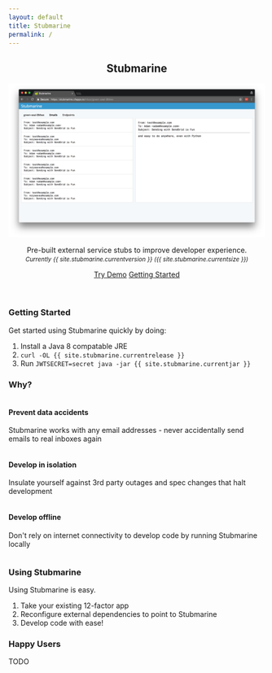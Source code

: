 ```yaml
---
layout: default
title: Stubmarine
permalink: /
---
```


<header class="header">
  <section class="container">
    <h1 class="title">Stubmarine</h1>
    <img alt="screenshot" src="assets/screenshot.png">
    <p class="description">
      Pre-built external service stubs to improve developer experience.
      <br>
      <i>
        <small>Currently {{ site.stubmarine.currentversion }} ({{ site.stubmarine.currentsize }})</small>
      </i>
    </p>
    <div>
      <a class="button button-outline" href="{{ site.stubmarine.demourl }}" target="_blank">Try Demo</a>
      <a class="button" href="#getting-started">Getting Started</a>
    </div>
  </section>
</header>

<section class="container" id="getting-started">
  <h3 class="title">Getting Started</h3>
  <p>Get started using Stubmarine quickly by doing:</p>
  <ol class="steps">
    <li>Install a Java 8 compatable JRE</li>
    <li>
      <code class="highlighter-rouge">curl -OL {{ site.stubmarine.currentrelease }}</code>
    </li>
    <li>Run <code class="highlighter-rouge">JWTSECRET=secret java -jar {{ site.stubmarine.currentjar }}</code></li>
  </ol>
</section>

<section class="container">
  <h3 class="title">Why?</h3>
  <div class="row">
    <div class="column value-prop">
      <h4>Prevent data accidents</h4>
      <p>Stubmarine works with any email addresses - never accidentally send emails to real inboxes again</p>
    </div>
    <div class="column value-prop">
      <h4>Develop in isolation</h4>
      <p>Insulate yourself against 3rd party outages and spec changes that halt development</p>
    </div>
    <div class="column value-prop">
      <h4>Develop offline</h4>
      <p>Don't rely on internet connectivity to develop code by running Stubmarine locally</p>
    </div>
  </div>
</section>

<section class="container">
  <h3 class="title">Using Stubmarine</h3>
  <p>Using Stubmarine is easy.</p>
  <ol class="steps">
    <li>Take your existing 12-factor app</li>
    <li>Reconfigure external dependencies to point to Stubmarine</li>
    <li>Develop code with ease!</li>
  </ol>
</section>

<section class="container">
  <h3 class="title">Happy Users</h3>
  TODO
</section>
